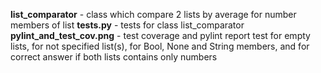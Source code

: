 **list_comparator** - class which compare 2 lists by average for number members of list 
**tests.py** - tests for class list_comparator
**pylint_and_test_cov.png** - test coverage and pylint report
test for empty lists, for not specified list(s), for Bool, None and String members, and for correct answer if both lists contains only numbers
